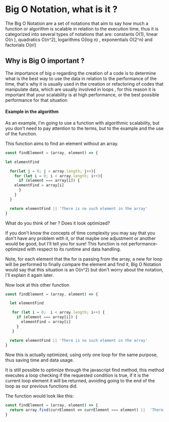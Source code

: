 ﻿# Big O Notation, what is it ?

The Big O Notation are a set of notations that aim to say how much a function or algorithm is scalable in relation to the execution time, thus it is categorized into several types of notations that are: constants O(1), linear O(n ), quadratics O(n^2), logarithms O(log n) , exponentials O(2^n) and factorials O(n!)

## Why is Big O important ?

The importance of big o regarding the creation of a code is to determine what is the best way to use the data in relation to the performance of the time, that's why it is usually used in the creation or refactoring of codes that manipulate data, which are usually involved in loops , for this reason it is important that your scalability is at high performance, or the best possible performance for that situation

#### Example in the algorithm

As an example, I'm going to use a function with algorithmic scalability, but you don't need to pay attention to the terms, but to the example and the use of the function.

This function aims to find an element without an array.

```js
const findElement = (array, element) => {

let elementFind

  for(let j = 0; j < array.length; j++){
    for (let i = 0; i < array.length; i++){
      if (element === array[i]) {
	elementFind = array[i]
      }
    }
  }

  return elementFind || 'There is no such element in the array'
}
```

What do you think of her ? Does it look optimized?

If you don't know the concepts of time complexity you may say that you don't have any problem with it, or that maybe one adjustment or another would be good, but I'll tell you for sure! This function is not performance-optimized with respect to its runtime and data handling.

Note, for each element that the for is passing from the array, a new for loop will be performed to finally compare the element and find it, Big O Notation would say that this situation is an 
O(n^2) but don't worry about the notation, I'll explain it again later.

Now look at this other function

```js
const findElement = (array, element) => {

  let elementFind

   for (let i = 0;  i < array.length; i++) {
     if (element === array[i]) {
       elementFind = array[i]
     }	
   }

  return elementFind || 'There is no such element in the array'
}
```

Now this is actually optimized, using only one loop for the same purpose, thus saving time and data usage.

It is still possible to optimize through the javascript find method, this method executes a loop checking if the requested condition is true, if it is the current loop element it will be returned, avoiding going to the end of the loop as our previous functions did.

The function would look like this:

```js
const findElement = (array, element) => {
  return array.find(currElement => currElement === element) ||  'There is no such element in the array'
}
```




